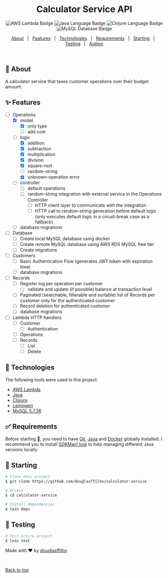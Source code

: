 <h1 align="center">Calculator Service API</h1>

<p align="center">
  <img alt="AWS Lambda Badge" src="https://img.shields.io/badge/AWS_Lambda-orange.svg" />
  <img alt="Java Language Badge" src="https://img.shields.io/badge/Java-17.x-green.svg" />
  <img alt="Clojure Language Badge" src="https://img.shields.io/badge/Clojure-1.11.x-green.svg" />
  <img alt="MySQL Database Badge" src="https://img.shields.io/badge/MySQL-5.7.36-green.svg" />
</p>

<p align="center">
  <a href="#dart-about">About</a> &#xa0; | &#xa0; 
  <a href="#sparkles-features">Features</a> &#xa0; | &#xa0;
  <a href="#rocket-technologies">Technologies</a> &#xa0; | &#xa0;
  <a href="#white_check_mark-requirements">Requirements</a> &#xa0; | &#xa0;
  <a href="#checkered_flag-starting">Starting</a> &#xa0; | &#xa0;
  <a href="#mag_right-testing">Testing</a> &#xa0; | &#xa0;
  <a href="https://github.com/douglasffilho" target="_blank">Author</a>
</p>

<br>

## :dart: About ##

A calculator service that taxes customer operations over their budget amount.

## :sparkles: Features ##

- [ ] Operations
  - [x] model
    - [x] only type
    - [ ] add cost
  - [ ] logic
    - [x] addition
    - [x] subtraction
    - [x] multiplication
    - [x] division
    - [x] square-root
    - [ ] random-string
    - [x] unknown-operation error
  - [ ] controller
    - [ ] default operations
    - [ ] random-string integration with external service in the Operations Controller
      - [ ] HTTP client layer to communicate with the integration
      - [ ] HTTP call to random-string generation before default logic (only executes default logic in a circuit-break case as a fallback)
  - [ ] database migrations

- [ ] Database
  - [ ] Create local MySQL database using docker
  - [ ] Create remote MySQL database using AWS RDS MySQL free tier
  - [ ] Create migrations

- [ ] Customers
  - [ ] Basic Authentication Flow (generates JWT token with expiration time)
  - [ ] database migrations

- [ ] Records
  - [ ] Register log per operation per customer
    - [ ] validate and update (if possible) balance at transaction level
  - [ ] Paginated (searchable, filterable and sortable) list of Records per customer only for the authenticated customer
  - [ ] Record deletion for authenticated customer
  - [ ] database migrations

- [ ] Lambda HTTP handlers
  - [ ] Customer
    - [ ] Authentication
  - [ ] Operations
  - [ ] Records
    - [ ] List
    - [ ] Delete

## :rocket: Technologies ##

The following tools were used in this project:

- [AWS Lambda](https://aws.amazon.com/pt/pm/lambda/)
- [Java](https://www.oracle.com/br/java/technologies/downloads/#java17)
- [Clojure](https://clojure.org/)
- [Leiningen](https://leiningen.org/)
- [MySQL 5.7.36](https://hub.docker.com/layers/library/mysql/5.7.36/images/sha256-398f124948bb3d5789c0ac7c004d02e6d9a3ae95aa9804d7a3b33a344ff3c9cd?context=explore)

## :white_check_mark: Requirements ##

Before starting :checkered_flag:, you need to have [Git](https://git-scm.com), [Java](https://www.oracle.com/br/java/technologies/downloads/#java17) and [Docker](https://www.docker.com/) globally installed.
I recommend you to install [SDKMan! tool](https://sdkman.io/) to help managing different Java versions locally

## :checkered_flag: Starting ##

```bash
# Clone this project
$ git clone https://github.com/douglasffilho/calculator-service

# Access
$ cd calculator-service

# Install dependencies
$ lein deps
```

## :mag_right: Testing ##

```bash
# Test entire project
$ lein test
```

Made with :heart: by <a href="https://github.com/douglasffilho" target="_blank">douglasffilho</a>

&#xa0;

<a href="#top">Back to top</a>
